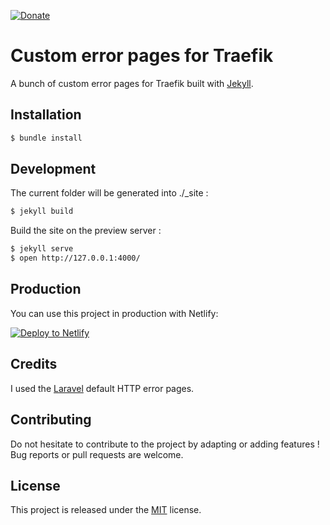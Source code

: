 [![Donate](https://img.shields.io/badge/Donate-PayPal-green.svg)](https://www.paypal.me/guillaumebriday)

# Custom error pages for Traefik

A bunch of custom error pages for Traefik built with [Jekyll](https://jekyllrb.com/).

## Installation

```bash
$ bundle install
```

## Development

The current folder will be generated into ./_site :
```bash
$ jekyll build
```

Build the site on the preview server :
```bash
$ jekyll serve
$ open http://127.0.0.1:4000/
```

## Production

You can use this project in production with Netlify:

[![Deploy to Netlify](https://www.netlify.com/img/deploy/button.svg)](https://app.netlify.com/start/deploy?repository=https://github.com/guillaumebriday/traefik-custom-error-pages)

## Credits

I used the [Laravel](https://laravel.com/) default HTTP error pages.

## Contributing

Do not hesitate to contribute to the project by adapting or adding features ! Bug reports or pull requests are welcome.

## License

This project is released under the [MIT](http://opensource.org/licenses/MIT) license.
